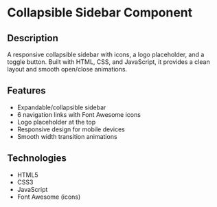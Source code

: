 # Collapsible Sidebar Component
## Description
A responsive collapsible sidebar with icons, a logo placeholder, and a toggle button. Built with HTML, CSS, and JavaScript, it provides a clean layout and smooth open/close animations.
## Features
- Expandable/collapsible sidebar
- 6 navigation links with Font Awesome icons
- Logo placeholder at the top
- Responsive design for mobile devices
- Smooth width transition animations
## Technologies
- HTML5
- CSS3
- JavaScript
- Font Awesome (icons)
